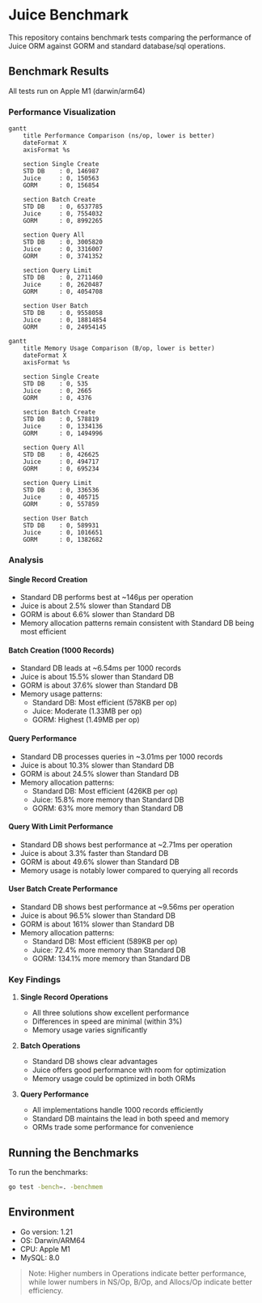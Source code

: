 # Juice Benchmark

This repository contains benchmark tests comparing the performance of Juice ORM against GORM and standard database/sql operations.

## Benchmark Results

All tests run on Apple M1 (darwin/arm64)

### Performance Visualization

```mermaid
gantt
    title Performance Comparison (ns/op, lower is better)
    dateFormat X
    axisFormat %s

    section Single Create
    STD DB    : 0, 146987
    Juice     : 0, 150563
    GORM      : 0, 156854

    section Batch Create
    STD DB    : 0, 6537785
    Juice     : 0, 7554032
    GORM      : 0, 8992265

    section Query All
    STD DB    : 0, 3005820
    Juice     : 0, 3316007
    GORM      : 0, 3741352

    section Query Limit
    STD DB    : 0, 2711460
    Juice     : 0, 2620487
    GORM      : 0, 4054708

    section User Batch
    STD DB    : 0, 9558058
    Juice     : 0, 18814854
    GORM      : 0, 24954145
```

```mermaid
gantt
    title Memory Usage Comparison (B/op, lower is better)
    dateFormat X
    axisFormat %s

    section Single Create
    STD DB    : 0, 535
    Juice     : 0, 2665
    GORM      : 0, 4376

    section Batch Create
    STD DB    : 0, 578819
    Juice     : 0, 1334136
    GORM      : 0, 1494996

    section Query All
    STD DB    : 0, 426625
    Juice     : 0, 494717
    GORM      : 0, 695234

    section Query Limit
    STD DB    : 0, 336536
    Juice     : 0, 405715
    GORM      : 0, 557859

    section User Batch
    STD DB    : 0, 589931
    Juice     : 0, 1016651
    GORM      : 0, 1382682
```

### Analysis

#### Single Record Creation
- Standard DB performs best at ~146μs per operation
- Juice is about 2.5% slower than Standard DB
- GORM is about 6.6% slower than Standard DB
- Memory allocation patterns remain consistent with Standard DB being most efficient

#### Batch Creation (1000 Records)
- Standard DB leads at ~6.54ms per 1000 records
- Juice is about 15.5% slower than Standard DB
- GORM is about 37.6% slower than Standard DB
- Memory usage patterns:
  - Standard DB: Most efficient (578KB per op)
  - Juice: Moderate (1.33MB per op)
  - GORM: Highest (1.49MB per op)

#### Query Performance
- Standard DB processes queries in ~3.01ms per 1000 records
- Juice is about 10.3% slower than Standard DB
- GORM is about 24.5% slower than Standard DB
- Memory allocation patterns:
  - Standard DB: Most efficient (426KB per op)
  - Juice: 15.8% more memory than Standard DB
  - GORM: 63% more memory than Standard DB

#### Query With Limit Performance
- Standard DB shows best performance at ~2.71ms per operation
- Juice is about 3.3% faster than Standard DB
- GORM is about 49.6% slower than Standard DB
- Memory usage is notably lower compared to querying all records

#### User Batch Create Performance
- Standard DB shows best performance at ~9.56ms per operation
- Juice is about 96.5% slower than Standard DB
- GORM is about 161% slower than Standard DB
- Memory allocation patterns:
  - Standard DB: Most efficient (589KB per op)
  - Juice: 72.4% more memory than Standard DB
  - GORM: 134.1% more memory than Standard DB

### Key Findings

1. **Single Record Operations**
   - All three solutions show excellent performance
   - Differences in speed are minimal (within 3%)
   - Memory usage varies significantly

2. **Batch Operations**
   - Standard DB shows clear advantages
   - Juice offers good performance with room for optimization
   - Memory usage could be optimized in both ORMs

3. **Query Performance**
   - All implementations handle 1000 records efficiently
   - Standard DB maintains the lead in both speed and memory
   - ORMs trade some performance for convenience

## Running the Benchmarks

To run the benchmarks:

```bash
go test -bench=. -benchmem
```

## Environment

- Go version: 1.21
- OS: Darwin/ARM64
- CPU: Apple M1
- MySQL: 8.0

> Note: Higher numbers in Operations indicate better performance, while lower numbers in NS/Op, B/Op, and Allocs/Op indicate better efficiency.

